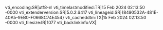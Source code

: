 vti_encoding:SR|utf8-nl
vti_timelastmodified:TR|15 Feb 2024 02:13:50 -0000
vti_extenderversion:SR|5.0.2.6417
vti_lineageid:SR|{8490532A-481E-40A5-9EB0-F0668C74E454}
vti_cacheddtm:TX|15 Feb 2024 02:13:50 -0000
vti_filesize:IR|1077
vti_backlinkinfo:VX|
